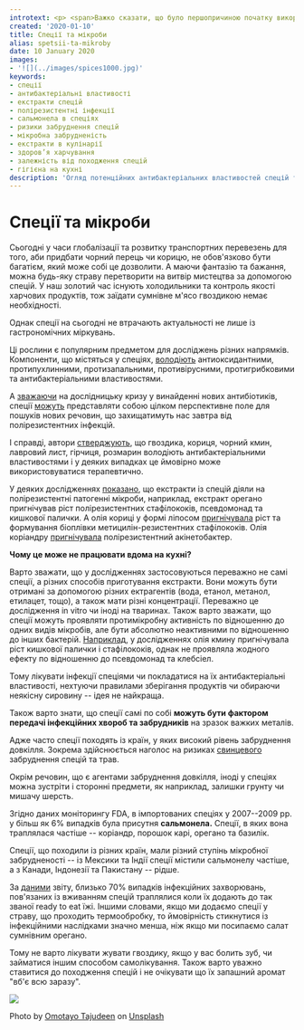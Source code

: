 ```yaml
---
introtext: <p> <span>Важко сказати, що було першопричиною початку використання людьми спецій – гурманські уподобання чи банальне бажання не отруїтися м’ясом забитого вже місяць тому якогось мамонта. </span><span>Ще якихось пару сотень років тому спеції були майже як одна із валют. Коштували недешево, смакували вишукано, а чимало з них ще й захищало продукти від псування. </span></p>
created: '2020-01-10'
title: Спеції та мікроби
alias: spetsii-ta-mikroby
date: 10 January 2020
images:
- '![](../images/spices1000.jpg)'
keywords:
- спеції
- антибактеріальні властивості
- екстракти спецій
- полірезистентні інфекції
- сальмонела в спеціях
- ризики забруднення спецій
- мікробна забрудненість
- екстракти в кулінарії
- здоров’я харчування
- залежність від походження спецій
- гігієна на кухні
description: 'Огляд потенційних антибактеріальних властивостей спецій та ризиків їх використання: від досліджень екстрактів до реальної кухні, з увагою до забруднення та полірезистентних інфекцій.'
---
```


# Спеції та мікроби

Сьогодні у часи глобалізації та розвитку транспортних перевезень для того, аби придбати чорний перець чи корицю, не обов'язково бути багатієм, який може собі це дозволити. А маючи фантазію та бажання, можна будь-яку страву перетворити на витвір мистецтва за допомогою спецій. У наш золотий час існують холодильники та контроль якості харчових продуктів, тож заїдати сумнівне м'ясо гвоздикою немає необхідності.

Однак спеції на сьогодні не втрачають актуальності не лише із гастрономічних міркувань.

Ці рослини є популярним предметом для досліджень різних напрямків. Компоненти, що містяться у спеціях, [володіють](https://www.tandfonline.com/doi/abs/10.1080/10408398.2013.858235?journalCode=bfsn20) антиоксидантними, протипухлинними, протизапальними, противірусними, протигрибковими та антибактеріальними властивостями.

А [зважаючи](https://www.biopharmatrend.com/post/22-the-time-for-breakthroughs-in-antibiotics/) на дослідницьку кризу у винайденні нових антибіотиків, спеції [можуть](https://www.ncbi.nlm.nih.gov/pmc/articles/PMC5486105/#B18-ijms-18-01283) представляти собою цілком перспективне поле для пошуків нових речовин, що захищатимуть нас завтра від полірезистентних інфекцій.

І справді, автори [стверджують](https://www.ncbi.nlm.nih.gov/pubmed/15180577), що гвоздика, кориця, чорний кмин, лавровий лист, гірчиця, розмарин володіють антибактеріальними властивостями і у деяких випадках це ймовірно може використовуватися терапевтично.

У деяких дослідженнях [показано](https://www.sciencedirect.com/science/article/abs/pii/S0926669015303800), що екстракти із спецій діяли на полірезистентні патогенні мікроби, наприклад, екстракт орегано пригнічував ріст полірезистентних стафілококів, псевдомонад та кишкової палички. А олія кориці у формі ліпосом [пригнічувала](https://www.ncbi.nlm.nih.gov/pubmed/26838161) ріст та формування біоплівки метицилін-резистентних стафілококів. Олія коріандру [пригнічувала](https://journals.sagepub.com/doi/abs/10.1177/1934578X1300800532) полірезистентний акінетобактер.

**Чому це може не працювати вдома на кухні?**

Варто зважати, що у дослідженнях застосовуються переважно не самі спеції, а різних способів приготування екстракти. Вони можуть бути отримані за допомогою різних ектрагентів (вода, етанол, метанол, етилацет, тощо), а також мати різні концентрації. Переважно це дослідження in vitro чи іноді на тваринах. Також варто зважати, що спеції можуть проявляти протимікробну активність по відношенню до одних видів мікробів, але бути абсолютно неактивними по відношенню до інших бактерій. [Наприклад](https://www.ncbi.nlm.nih.gov/pubmed/20492235), у дослідженнях олія кмину пригнічувала ріст кишкової палички і стафілококів, однак не проявляла жодного ефекту по відношенню до псевдомонад та клебсіел.

Тому лікувати інфекції спеціями чи покладатися на їх антибактеріальні властивості, нехтуючи правилами зберігання продуктів чи обираючи неякісну сировину -- ідея не найкраща.

Також варто знати, що спеції самі по собі **можуть бути фактором передачі інфекційних хвороб та забрудників** на зразок важких металів.

Адже часто спеції походять із країн, у яких високий рівень забруднення довкілля. Зокрема здійснюється наголос на ризиках [свинцевого](https://www.cdc.gov/mmwr/volumes/67/wr/mm6746a2.htm) забруднення спецій та трав.

Окрім речовин, що є агентами забруднення довкілля, іноді у спеціях можна зустріти і сторонні предмети, як наприклад, залишки грунту чи мишачу шерсть.

Згідно даних моніторингу FDA, в імпортованих спеціях у 2007--2009 рр. у більш як 6% випадків була присутня **сальмонела.** Спеції, в яких вона траплялася частіше -- коріандр, порошок карі, орегано та базилік.

Спеції, що походили із різних країн, мали різний ступінь мікробної забрудненості -- із Мексики та Індії спеції містили сальмонелу частіше, а з Канади, Індонезії та Пакистану -- рідше.

За [даними](https://www.fda.gov/media/86724/download) звіту, близько 70% випадків інфекційних захворювань, пов'язаних із вживанням спецій траплялися коли їх додають до так званої ready to eat їжі. Іншими словами, якщо ми додаємо спеції у страву, що проходить термообробку, то ймовірність стикнутися із інфекційними наслідками значно менша, ніж якщо ми посипаємо салат сумнівним орегано.

Тому не варто лікувати жувати гвоздику, якщо у вас болить зуб, чи займатися іншим способом самолікування. Також варто уважно ставитися до походження спецій і не очікувати що їх запашний аромат "вб'є всю заразу".

![](../images/spices1000.jpg)

Photo by [Omotayo Tajudeen](https://unsplash.com/@omotayo_ty?utm_source=unsplash&utm_medium=referral&utm_content=creditCopyText) on [Unsplash](https://unsplash.com/s/photos/spices?utm_source=unsplash&utm_medium=referral&utm_content=creditCopyText)
